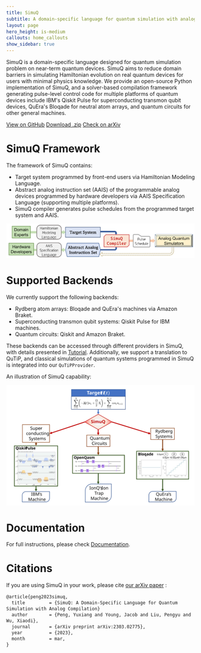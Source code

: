 ```yaml
---
title: SimuQ
subtitle: A domain-specific language for quantum simulation with analog compilation
layout: page
hero_height: is-medium
callouts: home_callouts
show_sidebar: true
---
```


SimuQ is a domain-specific language designed for quantum simulation problem on near-term quantum devices. SimuQ aims to reduce domain barriers in simulating Hamiltonian evolution on real quantum devices for users with minimal physics knowledge. We provide an open-source Python implementation of SimuQ, and a solver-based compilation framework generating pulse-level control code for multiple platforms of quantum devices include IBM's Qiskit Pulse for superconducting transmon qubit devices, QuEra's Bloqade for neutral atom arrays, and quantum circuits for other general machines.

<div class="has-text-centered">
<a href="https://github.com/PicksPeng/SimuQ" class="button is-primary">View on GitHub</a>
<a href="https://github.com/PicksPeng/SimuQ/archive/refs/heads/main.zip" class="button is-primary">Download .zip</a>
<a href="https://arxiv.org/abs/2303.02775" class="button is-primary">Check on arXiv</a>
</div>

# SimuQ Framework

The framework of SimuQ contains:
* Target system programmed by front-end users via Hamiltonian Modeling Language.
* Abstract analog instruction set (AAIS) of the programmable analog devices programmed by hardware developers via AAIS Specification Language (supporting multiple platforms).
* SimuQ compiler generates pulse schedules from the programmed target system and AAIS.

![SimuQ framework](img/framework.png)

# Supported Backends

We currently support the following backends:
* Rydberg atom arrays: Bloqade and QuEra's machines via Amazon Braket.
* Superconducting transmon qubit systems: Qiskit Pulse for IBM machines.
* Quantum circuits: Qiskit and Amazon Braket.

These backends can be accessed through different providers in SimuQ, with details presented in [Tutorial](/SimuQ/docs/providers). Additionally, we support a translation to QuTiP, and classical simulations of quantum systems programmed in SimuQ is integrated into our `QuTiPProvider`.

An illustration of SimuQ capability:

![SimuQ Illustration](img/simuq-illustration.svg)

# Documentation

For full instructions, please check [Documentation](/SimuQ/docs/).

# Citations

If you are using SimuQ in your work, please cite [our arXiv paper](https://arxiv.org/abs/2303.02775) :
```
@article{peng2023simuq,
  title         = {SimuQ: A Domain-Specific Language for Quantum Simulation with Analog Compilation}
  author        = {Peng, Yuxiang and Young, Jacob and Liu, Pengyu and Wu, Xiaodi},
  journal       = {arXiv preprint arXiv:2303.02775},
  year          = {2023},
  month         = mar,
}
```
